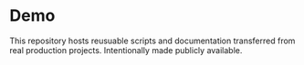 
# Demo

This repository hosts reusuable scripts and documentation transferred from real production projects. Intentionally made publicly available.
